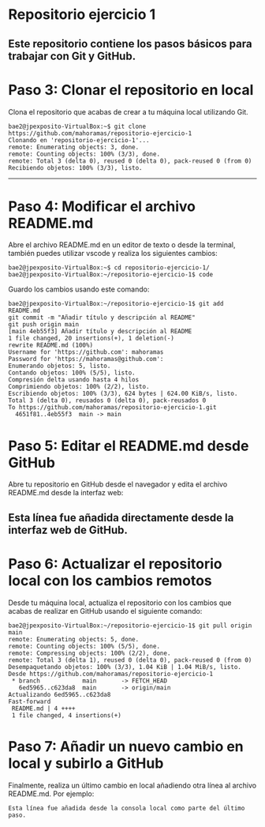 # Repositorio ejercicio 1

Este repositorio contiene los pasos básicos para trabajar con Git y GitHub.
---
# Paso 3: Clonar el repositorio en local

Clona el repositorio que acabas de crear a tu máquina local utilizando Git.
```
bae2@jpexposito-VirtualBox:~$ git clone https://github.com/mahoramas/repositorio-ejercicio-1
Clonando en 'repositorio-ejercicio-1'...
remote: Enumerating objects: 3, done.
remote: Counting objects: 100% (3/3), done.
remote: Total 3 (delta 0), reused 0 (delta 0), pack-reused 0 (from 0)
Recibiendo objetos: 100% (3/3), listo.
```
---
# Paso 4: Modificar el archivo README.md

Abre el archivo README.md en un editor de texto o desde la terminal, también puedes utilizar vscode y realiza los siguientes cambios:
```
bae2@jpexposito-VirtualBox:~$ cd repositorio-ejercicio-1/
bae2@jpexposito-VirtualBox:~/repositorio-ejercicio-1$ code
```
Guardo los cambios usando este comando:
```code
bae2@jpexposito-VirtualBox:~/repositorio-ejercicio-1$ git add README.md
git commit -m "Añadir título y descripción al README"
git push origin main
[main 4eb55f3] Añadir título y descripción al README
1 file changed, 20 insertions(+), 1 deletion(-)
rewrite README.md (100%)
Username for 'https://github.com': mahoramas
Password for 'https://mahoramas@github.com':
Enumerando objetos: 5, listo.
Contando objetos: 100% (5/5), listo.
Compresión delta usando hasta 4 hilos
Comprimiendo objetos: 100% (2/2), listo.
Escribiendo objetos: 100% (3/3), 624 bytes | 624.00 KiB/s, listo.
Total 3 (delta 0), reusados 0 (delta 0), pack-reusados 0
To https://github.com/mahoramas/repositorio-ejercicio-1.git
  4651f81..4eb55f3  main -> main
```
# Paso 5: Editar el README.md desde GitHub
Abre tu repositorio en GitHub desde el navegador y edita el archivo README.md desde la interfaz web:

Esta línea fue añadida directamente desde la interfaz web de GitHub.
---

# Paso 6: Actualizar el repositorio local con los cambios remotos

Desde tu máquina local, actualiza el repositorio con los cambios que acabas de realizar en GitHub usando el siguiente comando:

```
bae2@jpexposito-VirtualBox:~/repositorio-ejercicio-1$ git pull origin main
remote: Enumerating objects: 5, done.
remote: Counting objects: 100% (5/5), done.
remote: Compressing objects: 100% (2/2), done.
remote: Total 3 (delta 1), reused 0 (delta 0), pack-reused 0 (from 0)
Desempaquetando objetos: 100% (3/3), 1.04 KiB | 1.04 MiB/s, listo.
Desde https://github.com/mahoramas/repositorio-ejercicio-1
 * branch            main       -> FETCH_HEAD
   6ed5965..c623da8  main       -> origin/main
Actualizando 6ed5965..c623da8
Fast-forward
 README.md | 4 ++++
 1 file changed, 4 insertions(+)
```

# Paso 7: Añadir un nuevo cambio en local y subirlo a GitHub
Finalmente, realiza un último cambio en local añadiendo otra línea al archivo README.md. Por ejemplo:

```
Esta línea fue añadida desde la consola local como parte del último paso.
```


